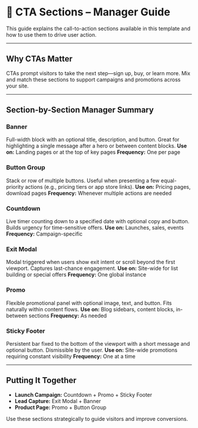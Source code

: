 # 📣 CTA Sections – Manager Guide

This guide explains the call-to-action sections available in this template and how to use them to drive user action.

---

## Why CTAs Matter

CTAs prompt visitors to take the next step—sign up, buy, or learn more. Mix and match these sections to support campaigns and promotions across your site.

---

## Section-by-Section Manager Summary

### **Banner**
Full-width block with an optional title, description, and button. Great for highlighting a single message after a hero or between content blocks.
**Use on:** Landing pages or at the top of key pages
**Frequency:** One per page

### **Button Group**
Stack or row of multiple buttons. Useful when presenting a few equal-priority actions (e.g., pricing tiers or app store links).
**Use on:** Pricing pages, download pages
**Frequency:** Whenever multiple actions are needed

### **Countdown**
Live timer counting down to a specified date with optional copy and button. Builds urgency for time-sensitive offers.
**Use on:** Launches, sales, events
**Frequency:** Campaign-specific

### **Exit Modal**
Modal triggered when users show exit intent or scroll beyond the first viewport. Captures last-chance engagement.
**Use on:** Site-wide for list building or special offers
**Frequency:** One global instance

### **Promo**
Flexible promotional panel with optional image, text, and button. Fits naturally within content flows.
**Use on:** Blog sidebars, content blocks, in-between sections
**Frequency:** As needed

### **Sticky Footer**
Persistent bar fixed to the bottom of the viewport with a short message and optional button. Dismissible by the user.
**Use on:** Site-wide promotions requiring constant visibility
**Frequency:** One at a time

---

## Putting It Together

- **Launch Campaign:** Countdown + Promo + Sticky Footer
- **Lead Capture:** Exit Modal + Banner
- **Product Page:** Promo + Button Group

Use these sections strategically to guide visitors and improve conversions.

